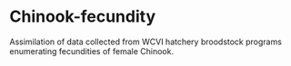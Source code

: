 # Chinook-fecundity
Assimilation of data collected from WCVI hatchery broodstock programs enumerating fecundities of female Chinook.
